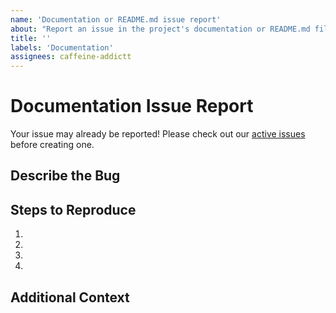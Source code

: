 ```yaml
---
name: 'Documentation or README.md issue report'
about: "Report an issue in the project's documentation or README.md file."
title: ''
labels: 'Documentation'
assignees: caffeine-addictt
---
```


# Documentation Issue Report

Your issue may already be reported!
Please check out our [active issues](https://github.com/caffeine-addictt/portfolio/issues) before creating one.

## Describe the Bug

<!--
A clear and concise description of the bug
-->

## Steps to Reproduce

<!--
e.g.:
1. Navigate to docs/x
2. Go to...
3. See error
-->

1.
2.
3.
4.

## Additional Context

<!--
Any other extra context or information
-->
